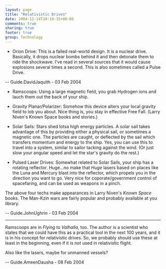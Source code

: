 ```yaml
---
layout: page
title: "Relativistic Drives"
date: 2004-12-14T20:10:35+00:00
comments: true
sharing: true
footer: true
group: Technology
---
```


* Orion Drive: This is a failed real-world design. It is a nuclear drive. Basically, it drops nuclear bombs behind it and then detonate them to ride the shockwave. I've read in several sources that it would cause explosions several times a second. This is also sometimes called a Pulse Drive.

-- Guide.DavidJaquith - 03 Feb 2004 <br />

* Ramscoops: Using a large magnetic field, you grab Hydrogen ions and lauch them out the back of your ship.

* Gravity Planar/Polarizer: Somehow this device alters your local gravity field to lob you about. Nice thing is, you stay in effective Free Fall. (Larry Niven's Known Space books and stories.)

* Solar Sails: Stars shed lotsa high energy particles. A solar sail takes advantage of this by providing either a physical sail, or sometimes a magnetic one. The particles are caught, or deflected by the sail which transfers momentum and energy to the ship. Yes, you can use this to travel into a system, similar to sailor tacking against the wind. (Or just slow your angular speed and let the star's gravity do the rest.)

* Pulsed Laser Drives: Somewhat related to Solar Sails, your ship has a rotating reflector. Huge...no make that *Huge* lasers based on places like the Luna and Mercury blast into the reflector, which propels you in the direction you want to go. Very nice for coporate/government control of spacefaring, and can be used as weapons in a pinch.

The above four techs make appearances in Larry Niven's _Known Space_ books. The Man-Kzin wars are fairly popular and probably available at you library.

-- Guide.JohnUghrin - 03 Feb 2004 <br />      

----

Ramscoops are in _Flying to Valhalla_, too. The author is a scientist who states that we could have this as a practical tool in the next 100 years, and it is in his concept for relativistic drives. So, we probably should use these at least in the beginning, even if it is not used in relativistic flight.

Also like the lasers, maybe for unmanned vessels? 

-- Guide.AmeenDausha - 08 Feb 2004 <br />

